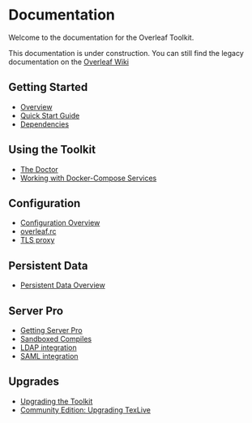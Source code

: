# Documentation 

Welcome to the documentation for the Overleaf Toolkit.

This documentation is under construction. You can still find the legacy
documentation on the [Overleaf Wiki](https://github.com/overleaf/overleaf/wiki)


## Getting Started

- [Overview](./overview.md)
- [Quick Start Guide](./quick-start-guide.md)
- [Dependencies](./dependencies.md)


## Using the Toolkit

- [The Doctor](./the-doctor.md)
- [Working with Docker-Compose Services](./docker-compose.md)


## Configuration

- [Configuration Overview](./configuration.md)
- [overleaf.rc](./overleaf-rc.md)
- [TLS proxy](./tls-proxy.md)


## Persistent Data

- [Persistent Data Overview](./persistent-data.md)


## Server Pro

- [Getting Server Pro](./getting-server-pro.md)
- [Sandboxed Compiles](./sandboxed-compiles.md)
- [LDAP integration](./ldap.md)
- [SAML integration](./saml.md)


## Upgrades

- [Upgrading the Toolkit](./upgrading.md)
- [Community Edition: Upgrading TexLive](./ce-upgrading-texlive.md)
